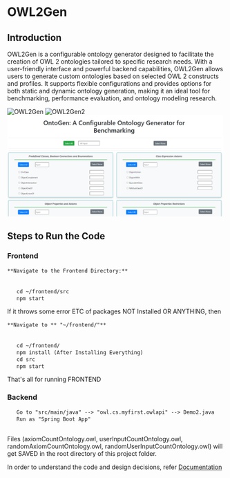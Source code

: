 # OWL2Gen

## Introduction

OWL2Gen is a configurable ontology generator designed to facilitate the creation of OWL 2 ontologies tailored to specific research needs. 
With a user-friendly interface and powerful backend capabilities, OWL2Gen allows users to generate custom ontologies based on selected OWL 2 
constructs and profiles. It supports flexible configurations and provides options for both static and dynamic ontology generation, making it 
an ideal tool for benchmarking, performance evaluation, and ontology modeling research.


<img src="https://github.com/kracr/ontogen/blob/main/Images/homepage.png?raw=true" alt="OWL2Gen" width="500"/>
<img src="https://github.com/kracr/ontogen/blob/main/Images/uploadPanel.png?raw=true" alt="OWL2Gen2" width="500"/>
<img src="https://github.com/kracr/ontogen/blob/main/Images/configpanel.png?raw=true" alt="OWL2Gen3" width="500"/>

## Steps to Run the Code

### Frontend
```
**Navigate to the Frontend Directory:**

   
   cd ~/frontend/src
   npm start 
   ```


If it throws some error ETC of packages NOT Installed OR ANYTHING, then
```
**Navigate to ** "~/frontend/"**

 
   cd ~/frontend/
   npm install (After Installing Everything)
   cd src
   npm start

   ```

That's all for running FRONTEND


### Backend

```
   Go to "src/main/java" --> "owl.cs.myfirst.owlapi" --> Demo2.java 
   Run as "Spring Boot App" 
   
   ```


Files (axiomCountOntology.owl, userInputCountOntology.owl, randomAxiomCountOntology.owl, randomUserInputCountOntology.owl) will get SAVED in the 
root directory of this project folder.

In order to understand the code and design decisions, refer [Documentation](https://github.com/kracr/ontogen/blob/master/ORDER.md)
